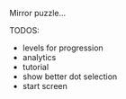 Mirror puzzle...

TODOS:

- levels for progression
- analytics
- tutorial
- show better dot selection
- start screen
